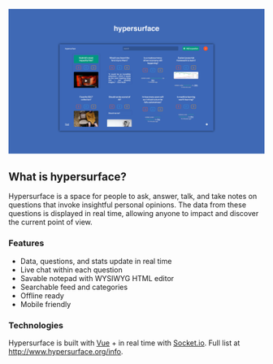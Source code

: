 ![](/src/assets/mdimage.png)
## What is hypersurface?

Hypersurface is a space for people to ask, answer, talk, and take notes on questions that invoke insightful personal opinions. The data from these questions is displayed in real time, allowing anyone to impact and discover the current point of view.

### Features

* Data, questions, and stats update in real time
* Live chat within each question
* Savable notepad with WYSIWYG HTML editor
* Searchable feed and categories
* Offline ready
* Mobile friendly

### Technologies

Hypersurface is built with [Vue](http://www.vuejs.org) + in real time with [Socket.io](http://www.socket.io). Full list at http://www.hypersurface.org/info.
